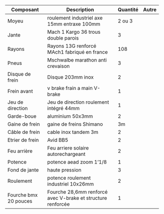 
| Composant | Description | Quantité | Autre |
| ----------- | ----------- | ----------- | ----------- |
| Moyeu |	roulement industriel axe 15mm entraxe 100mm | 2 ou 3 |  |
| Jante |	Mach 1 Kargo 36 trous double parois | 3 |  |
| Rayons |	Rayons 13G renforcé MAch1 fabriqué en france |  108 |  |
| Pneus | Mschwalbe marathon anti crevaison | 3 |  |
| Disque de frein | Disque 203mm inox | 2 |  |
| Frein avant|  v brake	frain a main V-brake | 1 |  |
| Jeu de direction | 	Jeu de direction roulement intégré 44mm | 1 |  |
| Garde-boue | 	aluminium 50x3mm | 2 |  |
| Gaine de frein | 	gaine de freins Shimano |  3m |  |
| Câble de frein | 	cable inox tandem 3m | 2 |  |
| Etrier de frein | 	Avid BB5 | 2 |  |
| Feu arrière | 	Feu arriere solaire autorechargeant | 2 |  |
| Potence | 	potence aead zoom 1’1/8 | 1 |  |
| Fond de jante | 	haute pression | 3 |  |
| Roulement |  potence	roulement industriel 10x26mm | 2 |  |
| Fourche bmx 20 pouces | 	Fourche 28,6mm renforcé avec V-brake et structure renforcée | 1 |  |
